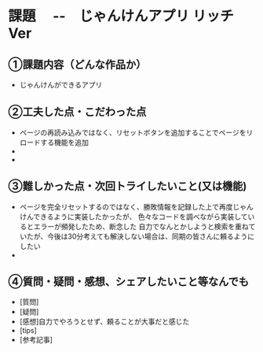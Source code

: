 # 課題　 --　じゃんけんアプリ リッチVer

## ①課題内容（どんな作品か）
- じゃんけんができるアプリ

## ②工夫した点・こだわった点
- ページの再読み込みではなく、リセットボタンを追加することでページをリロードする機能を追加
- 
- 

## ③難しかった点・次回トライしたいこと(又は機能)
- ページを完全リセットするのではなく、勝敗情報を記録した上で再度じゃんけんできるように実装したかったが、
色々なコードを調べながら実装しているとエラーが頻発したため、断念した
自力でなんとかしようと検索を重ねていたが、今後は30分考えても解決しない場合は、同期の皆さんに頼るようにしたい
- 

## ④質問・疑問・感想、シェアしたいこと等なんでも
- [質問]
- [疑問]
- [感想]自力でやろうとせず、頼ることが大事だと感じた
- [tips]
- [参考記事]
